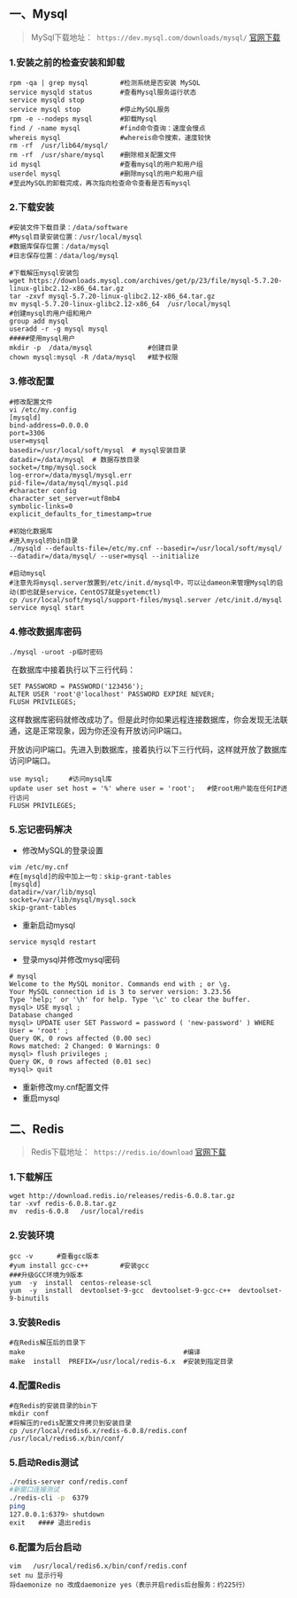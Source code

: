 ## 一、Mysql

> MySql下载地址：` https://dev.mysql.com/downloads/mysql/`  [官网下载](https://dev.mysql.com/downloads/mysql/)

### 1.安装之前的检查安装和卸载

```shell
rpm -qa | grep mysql		#检测系统是否安装 MySQL
service mysqld status		#查看Mysql服务运行状态
service mysqld stop 
service mysql stop			#停止MySQL服务
rpm -e --nodeps mysql		#卸载Mysql
find / -name mysql			#find命令查询：速度会慢点
whereis mysql				#whereis命令搜索，速度较快
rm -rf  /usr/lib64/mysql/
rm -rf  /usr/share/mysql	#删除相关配置文件
id mysql					#查看mysql的用户和用户组
userdel mysql				#删除mysql的用户和用户组
#至此MySQL的卸载完成，再次指向检查命令查看是否有mysql
```

### 2.下载安装

```shell
#安装文件下载目录：/data/software
#Mysql目录安装位置：/usr/local/mysql
#数据库保存位置：/data/mysql
#日志保存位置：/data/log/mysql

#下载解压mysql安装包
wget https://downloads.mysql.com/archives/get/p/23/file/mysql-5.7.20-linux-glibc2.12-x86_64.tar.gz
tar -zxvf mysql-5.7.20-linux-glibc2.12-x86_64.tar.gz
mv mysql-5.7.20-linux-glibc2.12-x86_64	/usr/local/mysql
#创建mysql的用户组和用户
group add mysql
useradd -r -g mysql mysql
#####使用mysql用户
mkdir -p  /data/mysql              #创建目录
chown mysql:mysql -R /data/mysql   #赋予权限

```

### 3.修改配置

```shell
#修改配置文件
vi /etc/my.config
[mysqld]
bind-address=0.0.0.0
port=3306
user=mysql
basedir=/usr/local/soft/mysql  # mysql安装目录
datadir=/data/mysql  # 数据存放目录
socket=/tmp/mysql.sock
log-error=/data/mysql/mysql.err
pid-file=/data/mysql/mysql.pid
#character config
character_set_server=utf8mb4
symbolic-links=0
explicit_defaults_for_timestamp=true
```

```shell
#初始化数据库
#进入mysql的bin目录
./mysqld --defaults-file=/etc/my.cnf --basedir=/usr/local/soft/mysql/ --datadir=/data/mysql/ --user=mysql --initialize
```

```shell
#启动mysql
#注意先将mysql.server放置到/etc/init.d/mysql中，可以让dameon来管理Mysql的启动(即也就是service，CentOS7就是syetemctl)
cp /usr/local/soft/mysql/support-files/mysql.server /etc/init.d/mysql
service mysql start
```

### 4.修改数据库密码

```shell
./mysql -uroot -p临时密码
```

​		在数据库中接着执行以下三行代码：

```shell
SET PASSWORD = PASSWORD('123456');
ALTER USER 'root'@'localhost' PASSWORD EXPIRE NEVER;
FLUSH PRIVILEGES; 
```

​		这样数据库密码就修改成功了。但是此时你如果远程连接数据库，你会发现无法联通，这是正常现象，因为你还没有开放访问IP端口。

​		开放访问IP端口。先进入到数据库，接着执行以下三行代码，这样就开放了数据库访问IP端口。

```shell
use mysql;     #访问mysql库
update user set host = '%' where user = 'root';   #使root用户能在任何IP进行访问
FLUSH PRIVILEGES;
```

### 5.忘记密码解决

- 修改MySQL的登录设置

```shell
vim /etc/my.cnf
#在[mysqld]的段中加上一句：skip-grant-tables
[mysqld]
datadir=/var/lib/mysql
socket=/var/lib/mysql/mysql.sock
skip-grant-tables
```

- 重新启动mysql

```shell
service mysqld restart
```

- 登录mysql并修改mysql密码

```shell
# mysql
Welcome to the MySQL monitor. Commands end with ; or \g.
Your MySQL connection id is 3 to server version: 3.23.56
Type 'help;' or '\h' for help. Type '\c' to clear the buffer.
mysql> USE mysql ;
Database changed
mysql> UPDATE user SET Password = password ( 'new-password' ) WHERE User = 'root' ;
Query OK, 0 rows affected (0.00 sec)
Rows matched: 2 Changed: 0 Warnings: 0
mysql> flush privileges ;
Query OK, 0 rows affected (0.01 sec)
mysql> quit
```

- 重新修改my.cnf配置文件
- 重启mysql

## 二、Redis

> Redis下载地址：` https://redis.io/download` [官网下载](https://redis.io/download)

### 1.下载解压

```shell
wget http://download.redis.io/releases/redis-6.0.8.tar.gz
tar -xvf redis-6.0.8.tar.gz
mv  redis-6.0.8   /usr/local/redis
```

### 2.安装环境

```shell
gcc -v		#查看gcc版本
#yum install gcc-c++		#安装gcc
###升级GCC环境为9版本
yum  -y  install  centos-release-scl
yum  -y  install  devtoolset-9-gcc  devtoolset-9-gcc-c++  devtoolset-9-binutils
```

### 3.安装Redis

```shell
#在Redis解压后的目录下
make										#编译
make  install  PREFIX=/usr/local/redis-6.x	#安装到指定目录
```

### 4.配置Redis

```shell
#在Redis的安装目录的bin下
mkdir conf
#将解压的redis配置文件拷贝到安装目录
cp /usr/local/redis6.x/redis-6.0.8/redis.conf /usr/local/redis6.x/bin/conf/
```

### 5.启动Redis测试

```sh
./redis-server conf/redis.conf
#新窗口连接测试
./redis-cli -p  6379
ping
127.0.0.1:6379> shutdown
exit　　#### 退出redis
```

### 6.配置为后台启动

```shell
vim   /usr/local/redis6.x/bin/conf/redis.conf
set nu 显示行号
将daemonize no 改成daemonize yes（表示开启redis后台服务：约225行）
```



